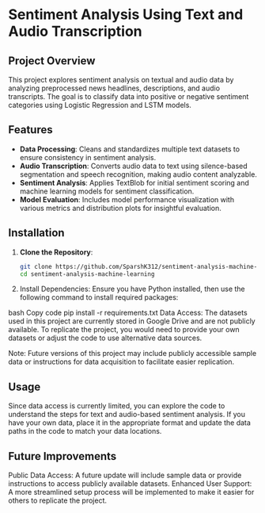 # Sentiment Analysis Using Text and Audio Transcription

## Project Overview
This project explores sentiment analysis on textual and audio data by analyzing preprocessed news headlines, descriptions, and audio transcripts. The goal is to classify data into positive or negative sentiment categories using Logistic Regression and LSTM models.

## Features
- **Data Processing**: Cleans and standardizes multiple text datasets to ensure consistency in sentiment analysis.
- **Audio Transcription**: Converts audio data to text using silence-based segmentation and speech recognition, making audio content analyzable.
- **Sentiment Analysis**: Applies TextBlob for initial sentiment scoring and machine learning models for sentiment classification.
- **Model Evaluation**: Includes model performance visualization with various metrics and distribution plots for insightful evaluation.

## Installation
1. **Clone the Repository**:
   ```bash
   git clone https://github.com/SparshK312/sentiment-analysis-machine-learning.git
   cd sentiment-analysis-machine-learning

2. Install Dependencies:
Ensure you have Python installed, then use the following command to install required packages:

bash
Copy code
pip install -r requirements.txt
Data Access:
The datasets used in this project are currently stored in Google Drive and are not publicly available. To replicate the project, you would need to provide your own datasets or adjust the code to use alternative data sources.

Note: Future versions of this project may include publicly accessible sample data or instructions for data acquisition to facilitate easier replication.

## Usage
Since data access is currently limited, you can explore the code to understand the steps for text and audio-based sentiment analysis. If you have your own data, place it in the appropriate format and update the data paths in the code to match your data locations.

## Future Improvements
Public Data Access: A future update will include sample data or provide instructions to access publicly available datasets.
Enhanced User Support: A more streamlined setup process will be implemented to make it easier for others to replicate the project.
